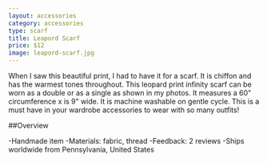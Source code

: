 ```yaml
---
layout: accessories
category: accessories
type: scarf
title: Leapord Scarf
price: $12
image: leapord-scarf.jpg
---
```


When I saw this beautiful print, I had to have it for a scarf. It is chiffon and has the warmest tones throughout. This leopard print infinity scarf can be worn as a double or as a single as shown in my photos. It measures a 60" circumference x is 9" wide. It is machine washable on gentle cycle. This is a must have in your wardrobe accessories to wear with so many outfits!

##Overview

-Handmade item
-Materials: fabric, thread
-Feedback: 2 reviews
-Ships worldwide from Pennsylvania, United States
